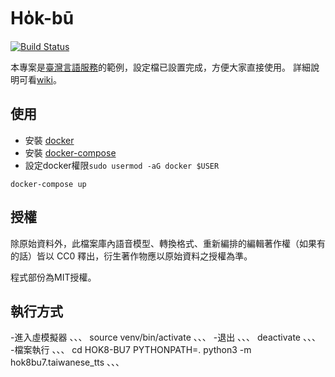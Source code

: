# Ho̍k-bū
[![Build Status](https://travis-ci.org/i3thuan5/hok8-bu7.svg?branch=master)](https://travis-ci.org/i3thuan5/hok8-bu7)

本專案是[臺灣言語服務](https://github.com/sih4sing5hong5/tai5-uan5_gian5-gi2_hok8-bu7)的範例，設定檔已設置完成，方便大家直接使用。
詳細說明可看[wiki](https://github.com/sih4sing5hong5/tai5-uan5_gian5-gi2_hok8-bu7/wiki)。

## 使用
- 安裝 [docker](https://docs.docker.com/engine/installation/linux/docker-ce/ubuntu/)
- 安裝 [docker-compose](https://docs.docker.com/compose/install/)
- 設定docker權限`sudo usermod -aG docker $USER`
```
docker-compose up
```

## 授權
除原始資料外，此檔案庫內語音模型、轉換格式、重新編排的編輯著作權（如果有的話）皆以 CC0 釋出，衍生著作物應以原始資料之授權為準。

程式部份為MIT授權。

## 執行方式
-進入虛模擬器
、、、
source venv/bin/activate 
、、、
-退出 
、、、
deactivate
、、、
-檔案執行
、、、
cd HOK8-BU7  PYTHONPATH=. python3 -m hok8bu7.taiwanese_tts
、、、

